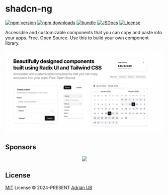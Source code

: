 # shadcn-ng

[![npm version][npm-version-src]][npm-version-href]
[![npm downloads][npm-downloads-src]][npm-downloads-href]
[![bundle][bundle-src]][bundle-href]
[![JSDocs][jsdocs-src]][jsdocs-href]
[![License][license-src]][license-href]

Accessible and customizable components that you can copy and paste into your apps. Free. Open Source. Use this to build your own component library.

![hero](docs/public/og.jpg)

## Sponsors

<p align="center">
  <a href="https://cdn.jsdelivr.net/gh/adrian-ub/static/sponsors.svg">
    <img src='https://cdn.jsdelivr.net/gh/adrian-ub/static/sponsors.svg'/>
  </a>
</p>

## License

[MIT](./LICENSE) License © 2024-PRESENT [Adrián UB](https://github.com/adrian-ub)

<!-- Badges -->

[npm-version-src]: https://img.shields.io/npm/v/shadcn-ng?style=flat&colorA=080f12&colorB=1fa669
[npm-version-href]: https://npmjs.com/package/shadcn-ng
[npm-downloads-src]: https://img.shields.io/npm/dm/shadcn-ng?style=flat&colorA=080f12&colorB=1fa669
[npm-downloads-href]: https://npmjs.com/package/shadcn-ng
[bundle-src]: https://img.shields.io/bundlephobia/minzip/shadcn-ng?style=flat&colorA=080f12&colorB=1fa669&label=minzip
[bundle-href]: https://bundlephobia.com/result?p=shadcn-ng
[license-src]: https://img.shields.io/github/license/adrian-ub/shadcn-ng.svg?style=flat&colorA=080f12&colorB=1fa669
[license-href]: https://github.com/adrian-ub/shadcn-ng/blob/main/LICENSE
[jsdocs-src]: https://img.shields.io/badge/jsdocs-reference-080f12?style=flat&colorA=080f12&colorB=1fa669
[jsdocs-href]: https://www.jsdocs.io/package/shadcn-ng

